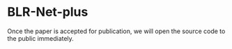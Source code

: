 # BLR-Net-plus
Once the paper is accepted for publication, we will open the source code to the public immediately.
